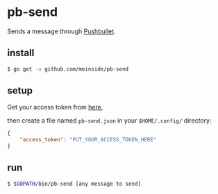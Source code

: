 # pb-send

Sends a message through [Pushbullet](https://docs.pushbullet.com/).

## install

```bash
$ go get -u github.com/meinside/pb-send
```

## setup

Get your access token from [here](https://www.pushbullet.com/#settings/account),

then create a file named `pb-send.json` in your `$HOME/.config/` directory:

```json
{
	"access_token": "PUT_YOUR_ACCESS_TOKEN_HERE"
}
```

## run

```bash
$ $GOPATH/bin/pb-send [any message to send]
```

